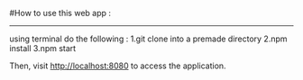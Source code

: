#How to use this web app :

 -------------------------------------------
 using terminal do the following :
 1.git clone into a premade directory
 2.npm install
 3.npm start

Then, visit <a href="http://localhost:8080/">http://localhost:8080<a> to access the application.